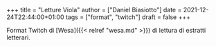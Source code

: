 +++
title = "Letture Viola"
author = ["Daniel Biasiotto"]
date = 2021-12-24T22:44:00+01:00
tags = ["format", "twitch"]
draft = false
+++

Format Twitch di [Wesa]({{< relref "wesa.md" >}}) di lettura di estratti letterari.
